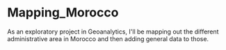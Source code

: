 # Mapping_Morocco
As an exploratory project in Geoanalytics, I'll be mapping out the different administrative area in Morocco and then adding general data to those.
